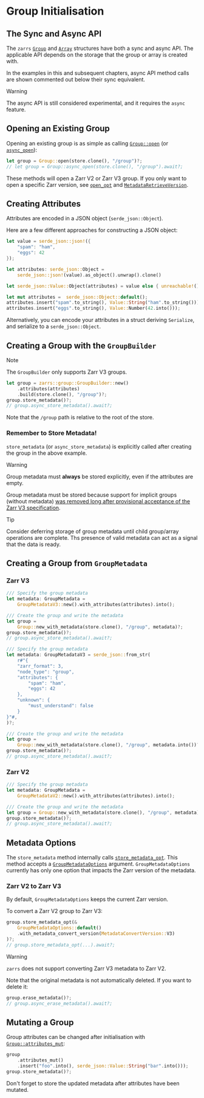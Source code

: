 # Group Initialisation

## The Sync and Async API

The `zarrs` [`Group`](https://docs.rs/zarrs/latest/zarrs/group/struct.Group.html) and [`Array`](https://docs.rs/zarrs/latest/zarrs/array/struct.Array.html) structures have both a sync and async API.
The applicable API depends on the storage that the group or array is created with.

In the examples in this and subsequent chapters, async API method calls are shown commented out below their sync equivalent.

> [!WARNING]
> The async API is still considered experimental, and it requires the `async` feature.

## Opening an Existing Group

Opening an existing group is as simple as calling [`Group::open`](https://docs.rs/zarrs/latest/zarrs/group/struct.Group.html#method.open) (or [`async_open`](https://docs.rs/zarrs/latest/zarrs/group/struct.Group.html#method.async_open)):
```rs
let group = Group::open(store.clone(), "/group")?;
// let group = Group::async_open(store.clone(), "/group").await?;
```

These methods will open a Zarr V2 or Zarr V3 group.
If you only want to open a specific Zarr version, see [`open_opt`](https://docs.rs/zarrs/latest/zarrs/group/struct.Group.html#method.open_opt) and [`MetadataRetrieveVersion`](https://docs.rs/zarrs/latest/zarrs/config/enum.MetadataRetrieveVersion.html).

## Creating Attributes
Attributes are encoded in a JSON object (`serde_json::Object`).

Here are a few different approaches for constructing a JSON object:
```rs
let value = serde_json::json!({
    "spam": "ham",
    "eggs": 42
});
```
```rs
let attributes: serde_json::Object =
    serde_json::json!(value).as_object().unwrap().clone()
```

```rs
let serde_json::Value::Object(attributes) = value else { unreachable!() };
```

```rs
let mut attributes =  serde_json::Object::default();
attributes.insert("spam".to_string(), Value::String("ham".to_string()));
attributes.insert("eggs".to_string(), Value::Number(42.into()));
```

Alternatively, you can encode your attributes in a struct deriving `Serialize`, and serialize to a `serde_json::Object`.

## Creating a Group with the `GroupBuilder`

> [!NOTE]
> The `GroupBuilder` only supports Zarr V3 groups.

```rs
let group = zarrs::group::GroupBuilder::new()
    .attributes(attributes)
    .build(store.clone(), "/group")?;
group.store_metadata()?;
// group.async_store_metadata().await?;
```

Note that the `/group` path is relative to the root of the store.

### Remember to Store Metadata!
`store_metadata` (or `async_store_metadata`) is explicitly called after creating the group in the above example.

> [!WARNING]
> Group metadata must **always** be stored explicitly, even if the attributes are empty.

Group metadata must be stored because support for implicit groups (without metadata) [was removed long after provisional acceptance of the Zarr V3 specification](https://github.com/zarr-developers/zarr-specs/pull/292/).

> [!TIP]
> Consider deferring storage of group metadata until child group/array operations are complete.
> Ths presence of valid metadata can act as a signal that the data is ready.


## Creating a Group from `GroupMetadata`

### Zarr V3
```rs
/// Specify the group metadata
let metadata: GroupMetadata =
    GroupMetadataV3::new().with_attributes(attributes).into();

/// Create the group and write the metadata
let group =
    Group::new_with_metadata(store.clone(), "/group", metadata)?;
group.store_metadata()?;
// group.async_store_metadata().await?;
```

```rs
/// Specify the group metadata
let metadata: GroupMetadataV3 = serde_json::from_str(
    r#"{
    "zarr_format": 3,
    "node_type": "group",
    "attributes": {
        "spam": "ham",
        "eggs": 42
    },
    "unknown": {
        "must_understand": false
    }
}"#,
)?;

/// Create the group and write the metadata
let group =
    Group::new_with_metadata(store.clone(), "/group", metadata.into())?;
group.store_metadata()?;
// group.async_store_metadata().await?;
```

### Zarr V2

```rs
/// Specify the group metadata
let metadata: GroupMetadata =
    GroupMetadataV2::new().with_attributes(attributes).into();

/// Create the group and write the metadata
let group = Group::new_with_metadata(store.clone(), "/group", metadata)?;
group.store_metadata()?;
// group.async_store_metadata().await?;
```

## Metadata Options

The `store_metadata` method internally calls [`store_metadata_opt`](https://docs.rs/zarrs/latest/zarrs/group/struct.Group.html#method.store_metadata_opt).
This method accepts a [`GroupMetadataOptions`](https://docs.rs/zarrs/latest/zarrs/group/struct.GroupMetadataOptions.html) argument.
`GroupMetadataOptions` currently has only one option that impacts the Zarr version of the metadata.

### Zarr V2 to Zarr V3
By default, `GroupMetadataOptions` keeps the current Zarr version.

To convert a Zarr V2 group to Zarr V3:
```rs
group.store_metadata_opt(&
    GroupMetadataOptions::default()
    .with_metadata_convert_version(MetadataConvertVersion::V3)
)?;
// group.store_metadata_opt(...).await?;
```

> [!WARNING]
> `zarrs` does not support converting Zarr V3 metadata to Zarr V2.

Note that the original metadata is not automatically deleted.
If you want to delete it:

```rs
group.erase_metadata()?;
// group.async_erase_metadata().await?;
```

## Mutating a Group

Group attributes can be changed after initialisation with [`Group::attributes_mut`](https://docs.rs/zarrs/latest/zarrs/group/struct.Group.html#method.attributes_mut):
```rust
group
    .attributes_mut()
    .insert("foo".into(), serde_json::Value::String("bar".into()));
group.store_metadata()?;
```

Don't forget to store the updated metadata after attributes have been mutated.
